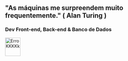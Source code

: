 ## "As máquinas me surpreendem muito frequentemente." ( Alan Turing )

### Dev Front-end, Back-end & Banco de Dados

<img src="https://raw.githubusercontent.com/hendrixroa/in-case-of-fire-1/master/in_case_of_fire.png" width=50 height=60 alt="ErroKKKKk"/>
